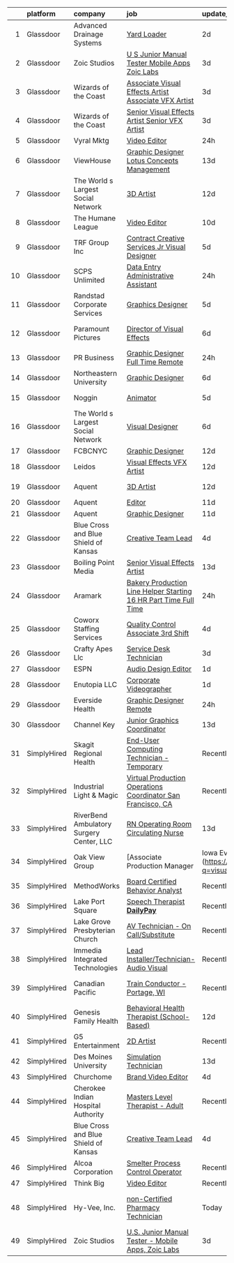 

|    | platform    | company                                  | job                                                                                                                                                                                                                                                                                                                                                                                                                                                                                                                                                                                                                                                                                                                                                                                                                                                                                                                                                                                                          | update_time   | location                     |
|---:|:------------|:-----------------------------------------|:-------------------------------------------------------------------------------------------------------------------------------------------------------------------------------------------------------------------------------------------------------------------------------------------------------------------------------------------------------------------------------------------------------------------------------------------------------------------------------------------------------------------------------------------------------------------------------------------------------------------------------------------------------------------------------------------------------------------------------------------------------------------------------------------------------------------------------------------------------------------------------------------------------------------------------------------------------------------------------------------------------------|:--------------|:-----------------------------|
|  1 | Glassdoor   | Advanced Drainage Systems                | [Yard Loader](https://www.glassdoor.com/partner/jobListing.htm?pos=106&ao=1110586&s=58&guid=00000181a9180d2ea807016ba5532615&src=GD_JOB_AD&t=SR&vt=w&ea=1&cs=1_20b9fbb3&cb=1656399335090&jobListingId=1007963443967&cpc=65CC663E25211861&jrtk=3-0-1g6khg3aeklt6801-1g6khg3ark24g800-8cb9ed5cb1db2867--6NYlbfkN0AfGgGWXkGulFxTi1jEdQ6HSFOWeXz4F5c6rZubk9ceUdofI1ehdY86RreznrRgEbWhqp-hnnvndCd3Y1fF6gpSfHh1yXdxga80xZjGEufXE1HCiB8jTkn9_FOF_sveEFkLhCBtQKSAT4sC8OxX0XczTnajECdE9iYCdpjMO0RMg91atKdhV3DlkV4o7kpjxldxOs2JBPzXrac0I_M6moat4vrp49S1itcHbEefh2E4w2TcwHtUKe-FrltDwo0MyIrzEf5I1HKDV4yOSDbLGSgiX818a7whw3Hdj2SPhbGTpAwIRxnqNes-1_t-KYnZra5pGzS15TPtvOj2Ukl9obzrB2YuDZMoOGdstGsXmIa-FnmLPYUugbiYTeqwUw2ZmQyuK6FZAW3l46aZ6P3AkYNRvj80rl-TNh-4RF65ss7SaxkjZVZav1xXRwF0esvwwD18ZteZfGZZySt8TJ0keOdTuMfwIjaicEh81A1PNYr5UrrF2KpwqvJ-Ly1piR61qFJn_6VTPuo2ceSgKYmMS24m)                                                                                                                                       | 2d            | Eagle Grove, IA              |
|  2 | Glassdoor   | Zoic Studios                             | [U S  Junior Manual Tester   Mobile Apps  Zoic Labs](https://www.glassdoor.com/partner/jobListing.htm?pos=127&ao=1136043&s=58&guid=00000181a9180d2ea807016ba5532615&src=GD_JOB_AD&t=SR&vt=w&ea=1&cs=1_7b384a63&cb=1656399335093&jobListingId=1007962806952&jrtk=3-0-1g6khg3aeklt6801-1g6khg3ark24g800-89007d18802ef32e-)                                                                                                                                                                                                                                                                                                                                                                                                                                                                                                                                                                                                                                                                                     | 3d            | Remote                       |
|  3 | Glassdoor   | Wizards of the Coast                     | [Associate Visual Effects Artist   Associate VFX Artist](https://www.glassdoor.com/partner/jobListing.htm?pos=115&ao=1136043&s=58&guid=00000181a9180d2ea807016ba5532615&src=GD_JOB_AD&t=SR&vt=w&ea=1&cs=1_6feb0af5&cb=1656399335091&jobListingId=1007961505800&jrtk=3-0-1g6khg3aeklt6801-1g6khg3ark24g800-40b4fe3b46a0262c-)                                                                                                                                                                                                                                                                                                                                                                                                                                                                                                                                                                                                                                                                                 | 3d            | Renton, WA                   |
|  4 | Glassdoor   | Wizards of the Coast                     | [Senior Visual Effects Artist   Senior VFX Artist](https://www.glassdoor.com/partner/jobListing.htm?pos=126&ao=1136043&s=58&guid=00000181a9180d2ea807016ba5532615&src=GD_JOB_AD&t=SR&vt=w&ea=1&cs=1_8e339c4d&cb=1656399335092&jobListingId=1007961509552&jrtk=3-0-1g6khg3aeklt6801-1g6khg3ark24g800-6436024f98db2467-)                                                                                                                                                                                                                                                                                                                                                                                                                                                                                                                                                                                                                                                                                       | 3d            | Renton, WA                   |
|  5 | Glassdoor   | Vyral Mktg                               | [Video Editor](https://www.glassdoor.com/partner/jobListing.htm?pos=122&ao=1136043&s=58&guid=00000181a9180d2ea807016ba5532615&src=GD_JOB_AD&t=SR&vt=w&ea=1&cs=1_a156b6ea&cb=1656399335092&jobListingId=1007967372023&jrtk=3-0-1g6khg3aeklt6801-1g6khg3ark24g800-dcad1f92b004c58f-)                                                                                                                                                                                                                                                                                                                                                                                                                                                                                                                                                                                                                                                                                                                           | 24h           | Omaha, NE                    |
|  6 | Glassdoor   | ViewHouse                                | [Graphic Designer  Lotus Concepts Management](https://www.glassdoor.com/partner/jobListing.htm?pos=101&ao=1110586&s=58&guid=00000181a9180d2ea807016ba5532615&src=GD_JOB_AD&t=SR&vt=w&ea=1&cs=1_b9c5a7a5&cb=1656399335089&jobListingId=1007939978570&cpc=39721386339D0809&jrtk=3-0-1g6khg3aeklt6801-1g6khg3ark24g800-a929aaf260036138--6NYlbfkN0AtR68e5gWpPxoovZgA7Udo-dcymoK0NpHFMpIgh7LYzxD62ImYP52LT6dOeu1SpYNcZQVBwF9nlww5ZyM-hy_G_1PpXKQuG99XbI-noM-hdFVZjAznf-Gy2wVfB1DqtcftQh9SIuCF0cMG_9DHLTn8RdA3gqyOzewwlLDdFDT8uQPlyXvD5I-wX1ZoPeBJ_CRHDBRinoFHQo_25sNWFiCeDfF0d75h4weHw3LCPbXpE8k47la9dI_iFagPFiigDNpodlYndZ2qb5_p0xes6zMTQ-bOELps_PHEWdkCs5Ius6h39Gl53UK63JGbb2XY8wDuG10pOCkgHqmopyMUnqSnWxJQbMjjEJJ9AMy1TSfr3fiFwod5FWRS9V8C3m9pqo4H7chlG67xlPNgEradIJTFTBDC258DW3SfQoLHgZ96zMIoqyqo65NIqdlA7CDqA8TaUhc_J08_tVCcRb3wSljfid5DAGDfdMEPRjU5yTNqWoCl-EVSHlpNwAFekK6ng8bOw6FB_X5uquCKPEwAPYQy5_O6c6Igvos%3D)                                                                                         | 13d           | Denver, CO                   |
|  7 | Glassdoor   | The World s Largest Social Network       | [3D Artist](https://www.glassdoor.com/partner/jobListing.htm?pos=107&ao=1110586&s=58&guid=00000181a9180d2ea807016ba5532615&src=GD_JOB_AD&t=SR&vt=w&cs=1_a0482f9d&cb=1656399335090&jobListingId=1007942850944&cpc=A65DF3A704A48F9B&jrtk=3-0-1g6khg3aeklt6801-1g6khg3ark24g800-dddff73fae8dd77d--6NYlbfkN0DSgjPPcnEdvoK3uuxfISLALE6pB1FR7YSHOr_tSg5_QGIhoz_2VqUepdcKLBLI_zSHHQLpAim4V7teDcJTjfD8ShF-zAZd8BlNdPPjNHWEH9XKlVjvZjkZs3ddTbuNwB7WHWeEeB766zx_vxyvO9Vy3dJsxwkaTbsmUbJX9r1LbRjXBoZdA2ZSXp9tD4vilfQB0FQh32fzik5nZJOUSAkBfqg9iMZnK680ASznCncw6QpMaHUXPeH9LHIo9sY6AZlYI_7OmoY-T-o0MTpy8s6-XuzRgdMLG2EmtGXzUp2Xo-A92ESoBxz570wcAytlzsRbAMkt2fJ9rHxtvRPJqL2qQlDe8xY4qqHMC67sdkVNvnViq9Yadx3OkjYRB0xQ9Rlpg9E4nCaIVMpP0NEBODh1SGMAY5GObBp7t-li041Kcf9iVUtBf9g_qKSYkcaUM55e9oFNnfpk73-xfCLDKKUolAfUUB84JQGQp2W3h2-Qo8m3Qpjl5aTO5whqJ9amnK6TYRdPtC7JP9m8Va3vdUgL9H_G1ks8yQwBi6JzWv1WUR4EtG0nG-Jgy8092ASCsfAD29CUjkypbg%3D%3D)                                                                                  | 12d           | Burlingame, CA               |
|  8 | Glassdoor   | The Humane League                        | [Video Editor](https://www.glassdoor.com/partner/jobListing.htm?pos=129&ao=1136043&s=58&guid=00000181a9180d2ea807016ba5532615&src=GD_JOB_AD&t=SR&vt=w&cs=1_74c55d1a&cb=1656399335093&jobListingId=1007947500141&jrtk=3-0-1g6khg3aeklt6801-1g6khg3ark24g800-388d9e4475376d4b-)                                                                                                                                                                                                                                                                                                                                                                                                                                                                                                                                                                                                                                                                                                                                | 10d           | New York, NY                 |
|  9 | Glassdoor   | TRF Group Inc                            | [Contract Creative Services Jr  Visual Designer](https://www.glassdoor.com/partner/jobListing.htm?pos=120&ao=1136043&s=58&guid=00000181a9180d2ea807016ba5532615&src=GD_JOB_AD&t=SR&vt=w&ea=1&cs=1_74cc9637&cb=1656399335092&jobListingId=1007957122548&jrtk=3-0-1g6khg3aeklt6801-1g6khg3ark24g800-13d6da905b953d48-)                                                                                                                                                                                                                                                                                                                                                                                                                                                                                                                                                                                                                                                                                         | 5d            | New York, NY                 |
| 10 | Glassdoor   | SCPS Unlimited                           | [Data Entry Administrative Assistant](https://www.glassdoor.com/partner/jobListing.htm?pos=125&ao=1136043&s=58&guid=00000181a9180d2ea807016ba5532615&src=GD_JOB_AD&t=SR&vt=w&ea=1&cs=1_ed9dc6ca&cb=1656399335092&jobListingId=1007966772248&jrtk=3-0-1g6khg3aeklt6801-1g6khg3ark24g800-51cfadbc110e7e2c-)                                                                                                                                                                                                                                                                                                                                                                                                                                                                                                                                                                                                                                                                                                    | 24h           | Torrance, CA                 |
| 11 | Glassdoor   | Randstad Corporate Services              | [Graphics Designer](https://www.glassdoor.com/partner/jobListing.htm?pos=109&ao=1110586&s=58&guid=00000181a9180d2ea807016ba5532615&src=GD_JOB_AD&t=SR&vt=w&ea=1&cs=1_d7462611&cb=1656399335090&jobListingId=1007956936507&cpc=654405A9B1E0A9F5&jrtk=3-0-1g6khg3aeklt6801-1g6khg3ark24g800-a10c52663c4a0b0b--6NYlbfkN0BI5uAquhv6luMiTjTK_pX6QnJ2xp26kgPF5SzwDlAeCi5lf3b2XVfwewJLgvbddXrnkjAgf-DLwTxLM4Vsu2uYSNqr9WtG1MydVLDUwSL6YlNtPNbrBiium05jJvrjSJZqdhgHc3HAi3KFze3Lnb-IK821tnL8Sn_43Zfyq5uwcjA8F92Bo9nxKGZyAKLSPCkznfbevZ5Ecyt5qQ-10gQn1jlEB6jbhxrfnWCsgTHrZPNRT-ItCSAJTPM7ZZWYCYSvCk2Yfx8O6ent7Xz31OtkCMDTG50qaqtcLLeg-Id17by2ZznE2WkURSbs_FwIHnSJatz1XK88hyNkWOxGF71wrSEd6II21c9dpGnoEKmSvZUAGB7TO-A2NvkFYXOyM16ZR01ZL-VSsag5UHNjO5z0Sh3uc-apYPlcp6xzftfILcQFGg7RNivfK1aAQUFij1DKnIlvHCTNzGMduvi2hPXC3muUF-3IQzbHnG8jkD0VjBd_JKQcBIJvzrF3GlRIQaWS7oHltxds1YiXSW_W93pAgyvKCjKJnd6KXnCUnDfiOAtTj--kSmvFYf5gCBE8xDPvwbGVAyuUd1rorBKH3Y5vnJxEVdZKR5udFGYW9zyI29erpBMxvHBqhXJX4tPzsCVI83ZhUBZcJLNH6UlZ4LB1) | 5d            | Remote                       |
| 12 | Glassdoor   | Paramount Pictures                       | [Director of Visual Effects](https://www.glassdoor.com/partner/jobListing.htm?pos=113&ao=1136043&s=58&guid=00000181a9180d2ea807016ba5532615&src=GD_JOB_AD&t=SR&vt=w&cs=1_88b066a5&cb=1656399335091&jobListingId=1007955077273&jrtk=3-0-1g6khg3aeklt6801-1g6khg3ark24g800-42e46bc7dd9808c1-)                                                                                                                                                                                                                                                                                                                                                                                                                                                                                                                                                                                                                                                                                                                  | 6d            | Los Angeles, CA              |
| 13 | Glassdoor   | PR Business                              | [Graphic Designer   Full Time  Remote ](https://www.glassdoor.com/partner/jobListing.htm?pos=128&ao=1136043&s=58&guid=00000181a9180d2ea807016ba5532615&src=GD_JOB_AD&t=SR&vt=w&ea=1&cs=1_8b259ee8&cb=1656399335093&jobListingId=1007966459820&jrtk=3-0-1g6khg3aeklt6801-1g6khg3ark24g800-215a19451a257366-)                                                                                                                                                                                                                                                                                                                                                                                                                                                                                                                                                                                                                                                                                                  | 24h           | Remote                       |
| 14 | Glassdoor   | Northeastern University                  | [Graphic Designer](https://www.glassdoor.com/partner/jobListing.htm?pos=130&ao=1136043&s=58&guid=00000181a9180d2ea807016ba5532615&src=GD_JOB_AD&t=SR&vt=w&cs=1_2a760444&cb=1656399335093&jobListingId=1007954317014&jrtk=3-0-1g6khg3aeklt6801-1g6khg3ark24g800-4134fbe4327c5499-)                                                                                                                                                                                                                                                                                                                                                                                                                                                                                                                                                                                                                                                                                                                            | 6d            | Boston, MA                   |
| 15 | Glassdoor   | Noggin                                   | [Animator](https://www.glassdoor.com/partner/jobListing.htm?pos=121&ao=1136043&s=58&guid=00000181a9180d2ea807016ba5532615&src=GD_JOB_AD&t=SR&vt=w&cs=1_b5c19385&cb=1656399335092&jobListingId=1007956962839&jrtk=3-0-1g6khg3aeklt6801-1g6khg3ark24g800-ffb37178ff1a725c-)                                                                                                                                                                                                                                                                                                                                                                                                                                                                                                                                                                                                                                                                                                                                    | 5d            | New York, NY                 |
| 16 | Glassdoor   | The World s Largest Social Network       | [Visual Designer](https://www.glassdoor.com/partner/jobListing.htm?pos=105&ao=1110586&s=58&guid=00000181a9180d2ea807016ba5532615&src=GD_JOB_AD&t=SR&vt=w&cs=1_53148bd0&cb=1656399335089&jobListingId=1007955687007&cpc=A65DF3A704A48F9B&jrtk=3-0-1g6khg3aeklt6801-1g6khg3ark24g800-ce8889ce7fc4f548--6NYlbfkN0DSgjPPcnEdvoK3uuxfISLALE6pB1FR7YSHOr_tSg5_QGIhoz_2VqUepdcKLBLI_zQ5boPxTjRiTM9bxT1QoaUOlrfsHjXjdD7u_YtKGV3lMlJO6Y-qOS1T_1INYeJezg13TSZVenOpaiBFIXxohK-Vp7MDFfahlEHOj6G6i47ff34UfHpZma4rrWKwlzLDKMYsSl1-1Xos8FwkDZ3dJkD_qvugaRANfy3xEPgz0HDAMIPJ4e197LOak7AgELJyQCPV4vOr7bhYzn3IKkWdjPfy-VSVBWCV4EeMSmVjAblhncH4FhI2cIX-Qxi1hcqVQbpNVQlJu93JzKVi_vt2YmdGhSbwJkvsNsOv0taYHDnnV9YV1iZtGHLVLcsd-p0Y4aZ1_M-haCy7AYxjyTZYBDBbpEcJ2n0lbKInjrEt38QiV4eXgLAcaNXX01yTQJ1dhTDn3oj-BUNJ2AgEywqpBrwvHyeyNgkpwcpKAVpQCR3GuAm4UaUMAX0GstYXp3AiRi9ZNihI0IsW_4k_kfLxWGdYvUWDfV7xXPrTnABa0VYsuZo7pdnT-Tl8hFRhW53g47z7XNLcPNoe_w%3D%3D)                                                                            | 6d            | Menlo Park, CA               |
| 17 | Glassdoor   | FCBCNYC                                  | [Graphic Designer](https://www.glassdoor.com/partner/jobListing.htm?pos=123&ao=1136043&s=58&guid=00000181a9180d2ea807016ba5532615&src=GD_JOB_AD&t=SR&vt=w&ea=1&cs=1_0c2ebacc&cb=1656399335092&jobListingId=1007941787484&jrtk=3-0-1g6khg3aeklt6801-1g6khg3ark24g800-9be5d2cbc8ece527-)                                                                                                                                                                                                                                                                                                                                                                                                                                                                                                                                                                                                                                                                                                                       | 12d           | Remote                       |
| 18 | Glassdoor   | Leidos                                   | [Visual Effects  VFX  Artist](https://www.glassdoor.com/partner/jobListing.htm?pos=114&ao=1136043&s=58&guid=00000181a9180d2ea807016ba5532615&src=GD_JOB_AD&t=SR&vt=w&cs=1_9d347d66&cb=1656399335091&jobListingId=1007943176009&jrtk=3-0-1g6khg3aeklt6801-1g6khg3ark24g800-189549436f7711b2-)                                                                                                                                                                                                                                                                                                                                                                                                                                                                                                                                                                                                                                                                                                                 | 12d           | Reston, VA                   |
| 19 | Glassdoor   | Aquent                                   | [3D Artist](https://www.glassdoor.com/partner/jobListing.htm?pos=110&ao=1110586&s=58&guid=00000181a9180d2ea807016ba5532615&src=GD_JOB_AD&t=SR&vt=w&cs=1_b535fd83&cb=1656399335091&jobListingId=1007942229997&cpc=FB7E4A1762AE5BEC&jrtk=3-0-1g6khg3aeklt6801-1g6khg3ark24g800-e606e71d496faeae--6NYlbfkN0DMrcEu7yrtATojKJA7cEzGQ3FdRGWLh0CZQInL4ECGI9gD0Wolx9R2v-Aex0-GK04zahGkxz0FyCUJjSqLXtGBOeW4R7dA6g7vaGPvS9bzthVFCLpWf_N7ysxHlKyxYq12rwIhAar-gNjb6DgK3l43PirAmu66bpsQtMxbr8AdqtieFdpqB0Khg0mZpJ7Kc8b_4XTQ1c640uZ8m9YyYnwOEwvJ5qNJ6KZuldEhTMKHiOMynZMQRLHBHZSghbZLbT93VZ9Jk01HB5-thJzcTSlsIfEfDETTtiBGX3GnEtwra845iVFLxPs8d2N5WjRr-0wCe39pzscC75YnhHPZ55qiod4zjjr-Rc714HWulY2hisKM2eYucNEV2OQRNrXBvCwE5Q1JcztElBECZzrUHyf4UvVi6gTk8RIFL_wOLoszNE667mNe9qSMqHPVl-KTXCv50E_eUOAkuQ%3D%3D)                                                                                                                                                                                                                  | 12d           | Burlingame, CA               |
| 20 | Glassdoor   | Aquent                                   | [Editor](https://www.glassdoor.com/partner/jobListing.htm?pos=111&ao=1110586&s=58&guid=00000181a9180d2ea807016ba5532615&src=GD_JOB_AD&t=SR&vt=w&cs=1_6e3cface&cb=1656399335091&jobListingId=1007945516143&cpc=47CFDC01B3F81FAC&jrtk=3-0-1g6khg3aeklt6801-1g6khg3ark24g800-d90f95143fa28b15--6NYlbfkN0DMrcEu7yrtATojKJA7cEzGQ3FdRGWLh0CZQInL4ECGI9gD0Wolx9R2v-Aex0-GK044TPwgLq_FLm0cXuUmgKqhuFmnMwximRszw76GV-2MH8ANNGUza16myDZLrUdX4Krt9swNkivxRWgwnJztC21JECaehijgMfuDYS6yzSuDWptquorMyqQOH2uMIvTo6r13RMgwP03juXau2tUg6FZ0wV39o5BfIZLxEvjDGAD-uxNo7oddwkSgKZ2Bt8LuC0OZQ3O86fbzR39898t-kIG6xZREkAyzAPvsfkabbHZ3IQgCdMSNptainbvPBJy6r8BqYgQMmKtTjBvobvbIaBHb3zmu0XhsnmOTu952IuYnjBm0XqxJg-Zf5KhlSw5Cm9vu_y2xwH4_Bm6k9WiOHMJNrWnz3up4xQEnXu9HnDUFN4AgIWwtFtygeNk8a7X612gEN_KNQhaZzQ%3D%3D)                                                                                                                                                                                                                     | 11d           | Pacific, MO                  |
| 21 | Glassdoor   | Aquent                                   | [Graphic Designer](https://www.glassdoor.com/partner/jobListing.htm?pos=112&ao=1110586&s=58&guid=00000181a9180d2ea807016ba5532615&src=GD_JOB_AD&t=SR&vt=w&cs=1_9cc8d608&cb=1656399335091&jobListingId=1007945516150&cpc=AC285F3A3ECA6BB0&jrtk=3-0-1g6khg3aeklt6801-1g6khg3ark24g800-6b0107e373177604--6NYlbfkN0DMrcEu7yrtATojKJA7cEzGQ3FdRGWLh0CZQInL4ECGI9gD0Wolx9R2EDT7B77c2cSHC5Kxx0ofEuDzxdMmvHZA0FLaw_zNK0wJ40Y-zHcMoD4VA0y1IjuOCVl9icjYmO2r5ZnDot2QUNiWv5SoR4v2C3HApSmT8PTWT995WPxSD3fcjLQSDBD860iACxBtc6t4mKxGS-362ZK4aqu1tqcHD1AR0j1CPN40PvHCQaK_B87HpeCrjBGXFyxDCrxYHwKx2AA2Xpsptc3OWD7SuiypafeFJnuIxuV74z5vSNIyYHiNcxbkGe7KqxIngybS0aPrTKhNQZScPyGCJHiV0_yAe4TzqIOJcLAe3TEtX_-O8IoVyGQIEWAs7Y6O3r4-ehvOA2DfZVB-Ml2Qwr5FEX8KwyDjCi_LNOcPR-VNG3Jn6MzZU2Kcgk5a1TJEhkwnpt2ob98vFAp4QQ%3D%3D)                                                                                                                                                                                                           | 11d           | Remote                       |
| 22 | Glassdoor   | Blue Cross and Blue Shield of Kansas     | [Creative Team Lead](https://www.glassdoor.com/partner/jobListing.htm?pos=118&ao=1136043&s=58&guid=00000181a9180d2ea807016ba5532615&src=GD_JOB_AD&t=SR&vt=w&cs=1_6ca63f99&cb=1656399335092&jobListingId=1007959805048&jrtk=3-0-1g6khg3aeklt6801-1g6khg3ark24g800-7158e7f6ee7b710e-)                                                                                                                                                                                                                                                                                                                                                                                                                                                                                                                                                                                                                                                                                                                          | 4d            | Topeka, KS                   |
| 23 | Glassdoor   | Boiling Point Media                      | [Senior Visual Effects Artist](https://www.glassdoor.com/partner/jobListing.htm?pos=124&ao=1136043&s=58&guid=00000181a9180d2ea807016ba5532615&src=GD_JOB_AD&t=SR&vt=w&ea=1&cs=1_0a0abdd9&cb=1656399335092&jobListingId=1007939705535&jrtk=3-0-1g6khg3aeklt6801-1g6khg3ark24g800-bb2dd5f08b879100-)                                                                                                                                                                                                                                                                                                                                                                                                                                                                                                                                                                                                                                                                                                           | 13d           | Oklahoma City, OK            |
| 24 | Glassdoor   | Aramark                                  | [Bakery Production Line Helper  Starting    16 HR   Part Time   Full Time ](https://www.glassdoor.com/partner/jobListing.htm?pos=104&ao=1110586&s=58&guid=00000181a9180d2ea807016ba5532615&src=GD_JOB_AD&t=SR&vt=w&ea=1&cs=1_becb3efc&cb=1656399335090&jobListingId=1007967460683&cpc=FA84DF7EA1EC2398&jrtk=3-0-1g6khg3aeklt6801-1g6khg3ark24g800-02a36f6d77cc3ca8--6NYlbfkN0Afi8hlyjXcFcTRB67AhKDs9_JHq9Ijljmoye2yl5v1h6jHpHv9TNlH4OAx4nGfdgxZ-SysX2VnICw_GlPTXnNLpxdCXJHf5YgEvXw99ozj1WZDZHGtPWpfvQyt-kUFudhq3UAKRHW4p13DtlJEpgkEhOSCUJnjayUDQS5BiaZHb5R7vQbw0qsJlUBREpLWXIYkcTThfHTVD2U-cUgnj8F2EE0RjNjc18in9yP3TQC53Oxnn3yidgHcI50iGRi6nacHbc9c3Q9V3MNp9UU1urffwvYl6HEsJI_TjdTTuWA_l9nprQyB9F8bwFE9xTIBWXJXgEh8TUatr4_3Fv4GtWD0HzRU0T2PZU2tR534jEEOGXC5LyhX_HYGFAw9p13Nv2QCNG1724G-1FxqOMtDKCLESUmXwfJm396AorU1zmLkLo0x322lBLv1Ih9e9AKSXlEEr02Gs05ii_MLq3oRi1ufl55YxfBl7PKehXgSPQF0wkUCTX9HadxIMmYZz36petygN59Z0INCri0ZfJ_PmJWY)                                                                         | 24h           | London, KY                   |
| 25 | Glassdoor   | Coworx Staffing Services                 | [Quality Control Associate  3rd Shift ](https://www.glassdoor.com/partner/jobListing.htm?pos=108&ao=1110586&s=58&guid=00000181a9180d2ea807016ba5532615&src=GD_JOB_AD&t=SR&vt=w&cs=1_ffbc6847&cb=1656399335090&jobListingId=1007959791549&cpc=AF770993EC679D41&jrtk=3-0-1g6khg3aeklt6801-1g6khg3ark24g800-da7f1cd66b89164f--6NYlbfkN0BALpGRVoANOgdzeXQ31THPUWD8G0eHnMrNs3BdZtbYRcQ32YlShPaavz0U5Xze3T3NrdWCvQI1f2qknE3ZHXr37mZ2UDxjbiqizCxFqHdfXxUmdqkZKkwydzNdUGE1zFU3jXoKtuTC4DCGCr6AEgaU-Q9ttmGXcJ5Ym9w8ROXhUgGORSxK_Dky59Y_HUKOkvXaWikWtqOLAtVzd4kq05O2DMaGlBSNBc0VwVzs-MhT0ocjM45S2cJEyLc7rTxucl3b4F9vGcI9LVUucSNjW-DAU-iRqe4zr0DJ-GNoMNk3OB1Y5GueB9OmiRWgeE4szApc0vRjR1_5mwJNzT3v8nIBEqYAOoWx3Z0FPxfSgSFHaEZC_NYn02JUqPfZeriIGOX2lOuRROBx2ET0Ebu0adyriLHy0_aijcr7l8mOQhSvhZPAit7iKh63CaIORmIUNqgheAInP-ZrHsdVr9Hosn7aP5N7rfgyyKPJOUIPc4mNy2QmpRtxR3w7FltIqKgFSPAWXTNz_YVTprVn6ii4Jj4MiENAN5UmmcLmTbLDjJ5PJtayNlh3YTsqQqJQYp53OjPNGR_knRjUUqNBMNn3cQuBZDQWIPEyC-U%3D)                                    | 4d            | Hooksett, NH                 |
| 26 | Glassdoor   | Crafty Apes Llc                          | [Service Desk Technician](https://www.glassdoor.com/partner/jobListing.htm?pos=117&ao=1136043&s=58&guid=00000181a9180d2ea807016ba5532615&src=GD_JOB_AD&t=SR&vt=w&ea=1&cs=1_e0911d0b&cb=1656399335092&jobListingId=1007962313554&jrtk=3-0-1g6khg3aeklt6801-1g6khg3ark24g800-e6df7cbf22f885ec-)                                                                                                                                                                                                                                                                                                                                                                                                                                                                                                                                                                                                                                                                                                                | 3d            | Atlanta, GA                  |
| 27 | Glassdoor   | ESPN                                     | [Audio Design Editor](https://www.glassdoor.com/partner/jobListing.htm?pos=102&ao=1110586&s=58&guid=00000181a9180d2ea807016ba5532615&src=GD_JOB_AD&t=SR&vt=w&cs=1_f0c6adfb&cb=1656399335089&jobListingId=1007964563173&cpc=F583A5AE0DDDFE3A&jrtk=3-0-1g6khg3aeklt6801-1g6khg3ark24g800-b4bb0e5f13d1bf4c--6NYlbfkN0DAFTyt7pbDCC2JPO79CSdi1dIb81yjczP5qsKcZIxgiYm3-7g-689Ur9xqU8QiYHUeF44ajlnG-G8zXlcfqY5JfEoOU8EhSQ4Dy6hfJ1noPqFHePcF6ghgTK4Kz5YgKS4hudzZcptybU9V0YTkzn5bVmChCZ7EAOujRNets6W5dQVdEraPPTUVNIDzpT8tOzp97eh09vVkPUqmvkPY88Vv796IIhqkNXLGZagSWH7frlhdojBz0sWSzLF746_ev9k__XBqE_Bd75e7LQt2kWX274lLbaze10xCuLZLAhVJnoqIiM6hBy__b5tneuGepFPQAYWroE-DpexgHj3XooXpZG_jm28iwHq3bpZe6E29NtofqGwKRRTqFjd-VnO2tVCc6TGq-tm8MR5Ruv-cYEVYU5MNaxc6mTnYiGxqKAGZIfeMAXDYSrK2ZdLXbsoeiEsd82Mql5Q7yg%3D%3D)                                                                                                                                                                                                        | 1d            | Bristol, CT                  |
| 28 | Glassdoor   | Enutopia  LLC                            | [Corporate Videographer](https://www.glassdoor.com/partner/jobListing.htm?pos=103&ao=1110586&s=58&guid=00000181a9180d2ea807016ba5532615&src=GD_JOB_AD&t=SR&vt=w&ea=1&cs=1_a8dd96ee&cb=1656399335089&jobListingId=1007963965655&cpc=0FE1F5EA2BC84A01&jrtk=3-0-1g6khg3aeklt6801-1g6khg3ark24g800-dd251286f5f4f2db--6NYlbfkN0CB1tmP7rfbaHtYFmPjg1Xv8BJr6DUbyz0HQmM4H563ApjD-MG1dLqWLuXVH1ujAkSMgaHm7cN1gpq5ycDUrvbc9sGAMVdII3HmgIgZsXm_1C_-ldlPXvqHpM1Z1SfGt7moRBeGM13veMZlH2EGcORWBrMUCANbc3Qi7TFwlFN1SPfPioyTcK2VCfAXfMJxV0zUTW62ceug3AzvXun2RxNZvMQzxMRVHYTawkgBnwCw-rvJPhuPgNqLeuah2IM-He2whrnZaq_dmxVQ-ofAaN8N6mQta6Lsj7rMQ1JSnEJYNOyoJ3A61BFE4J27JuVastpHu8fRCEbuTLg_YgaK5DcOyyOd34Es95HE1sYUkn48Hq6BivS8795aEZff66aVLs4AbjsHmgCvNildjlaaPcOczB-U7F3afQxkS7FHvSdXC3PhX0Qyv1DHtcZmGiKxidb0JboUUy_vAmZhwlL33D6oe9TurmJbeX8DK2P5WWjBoiOVGVTEQjRMVbD4UXl8qa0%3D)                                                                                                                                              | 1d            | Atlanta, GA                  |
| 29 | Glassdoor   | Everside Health                          | [Graphic Designer   Remote](https://www.glassdoor.com/partner/jobListing.htm?pos=119&ao=1136043&s=58&guid=00000181a9180d2ea807016ba5532615&src=GD_JOB_AD&t=SR&vt=w&cs=1_0e211805&cb=1656399335092&jobListingId=1007967278069&jrtk=3-0-1g6khg3aeklt6801-1g6khg3ark24g800-eb07eee0f1a4525e-)                                                                                                                                                                                                                                                                                                                                                                                                                                                                                                                                                                                                                                                                                                                   | 24h           | Remote                       |
| 30 | Glassdoor   | Channel Key                              | [Junior Graphics Coordinator](https://www.glassdoor.com/partner/jobListing.htm?pos=116&ao=1136043&s=58&guid=00000181a9180d2ea807016ba5532615&src=GD_JOB_AD&t=SR&vt=w&ea=1&cs=1_1f095efa&cb=1656399335091&jobListingId=1007939619217&jrtk=3-0-1g6khg3aeklt6801-1g6khg3ark24g800-3004442bd9709db0-)                                                                                                                                                                                                                                                                                                                                                                                                                                                                                                                                                                                                                                                                                                            | 13d           | Remote                       |
| 31 | SimplyHired | Skagit Regional Health                   | [End-User Computing Technician - Temporary](https://www.simplyhired.com/job/lI09PUUwnPTtJoaUmWwPq11MyTV3t6sPJMzWUrFtOdiHJoAm8p6K8Q?q=visual+effects)                                                                                                                                                                                                                                                                                                                                                                                                                                                                                                                                                                                                                                                                                                                                                                                                                                                         | Recently      | Mount Vernon, WA             |
| 32 | SimplyHired | Industrial Light & Magic                 | [Virtual Production Operations Coordinator San Francisco, CA](https://www.simplyhired.com/job/xjAry6wanJN_aPn6tWP42dD9S9N9kKBY-zlLFbUlo1cJRNbzoWRdsA?q=visual+effects)                                                                                                                                                                                                                                                                                                                                                                                                                                                                                                                                                                                                                                                                                                                                                                                                                                       | Recently      | San Francisco, CA            |
| 33 | SimplyHired | RiverBend Ambulatory Surgery Center, LLC | [RN Operating Room Circulating Nurse](https://www.simplyhired.com/job/KsjkNtY9VIlAcjuXWHagcr0zSlWMkJtAh2ujLzHxxwkqCtr0EI-1Ww?q=visual+effects)                                                                                                                                                                                                                                                                                                                                                                                                                                                                                                                                                                                                                                                                                                                                                                                                                                                               | 13d           | Springfield, OR              |
| 34 | SimplyHired | Oak View Group                           | [Associate Production Manager | Iowa Events Center & Wells Fargo Arena](https://www.simplyhired.com/job/02jXWuoK0TjN2siDD7PYCUiZn6pQu8QkRixpJcIsmkB5J5NgfFuiKQ?q=visual+effects)                                                                                                                                                                                                                                                                                                                                                                                                                                                                                                                                                                                                                                                                                                                                                                                                                             | 4d            | Des Moines, IA               |
| 35 | SimplyHired | MethodWorks                              | [Board Certified Behavior Analyst](https://www.simplyhired.com/job/waBo_4fr9ocI3OA_ESqiA7ISWzJojZp5ZrK-JYrPE2Mc-utbYfKTEw?q=visual+effects)                                                                                                                                                                                                                                                                                                                                                                                                                                                                                                                                                                                                                                                                                                                                                                                                                                                                  | Recently      | Anchorage, AK                |
| 36 | SimplyHired | Lake Port Square                         | [Speech Therapist **DailyPay**](https://www.simplyhired.com/job/UnbmGA5ask0d3rqUECA3Vus0b1qHb1rsdbo-W4HeVzi_DQ2TQoAJ7Q?q=visual+effects)                                                                                                                                                                                                                                                                                                                                                                                                                                                                                                                                                                                                                                                                                                                                                                                                                                                                     | Recently      | Leesburg, FL                 |
| 37 | SimplyHired | Lake Grove Presbyterian Church           | [AV Technician - On Call/Substitute](https://www.simplyhired.com/job/tb9Lp_96v5nuqnhe0ZYtbeKN6hRlb-jVRHz1dLdsFAKeVM_Axvfv9Q?q=visual+effects)                                                                                                                                                                                                                                                                                                                                                                                                                                                                                                                                                                                                                                                                                                                                                                                                                                                                | Recently      | Lake Oswego, OR              |
| 38 | SimplyHired | Immedia Integrated Technologies          | [Lead Installer/Technician-Audio Visual](https://www.simplyhired.com/job/IL_TH2SXPlz2tOw2DDE_I22xSpEewZlkJne33ZaAXd-CmCI5oTmI_A?q=visual+effects)                                                                                                                                                                                                                                                                                                                                                                                                                                                                                                                                                                                                                                                                                                                                                                                                                                                            | Recently      | Scottsdale, AZ               |
| 39 | SimplyHired | Canadian Pacific                         | [Train Conductor - Portage, WI](https://www.simplyhired.com/job/zAeDeWYrVHBFKFPpNygRbJq_8RLl1pfvlAVWTMkZBpX2ULps7Gjsjw?q=visual+effects)                                                                                                                                                                                                                                                                                                                                                                                                                                                                                                                                                                                                                                                                                                                                                                                                                                                                     | Recently      | Portage, WI +2 locations     |
| 40 | SimplyHired | Genesis Family Health                    | [Behavioral Health Therapist (School-Based)](https://www.simplyhired.com/job/zKJ1he-E5ndry7rJSX9k7goD0McnzxLqYIe5q4OvVBNbN2YSyTJoQg?q=visual+effects)                                                                                                                                                                                                                                                                                                                                                                                                                                                                                                                                                                                                                                                                                                                                                                                                                                                        | 12d           | Liberal, KS                  |
| 41 | SimplyHired | G5 Entertainment                         | [2D Artist](https://www.simplyhired.com/job/Sigtge4nG7ayS4-4JKqbM4gtX9-ZFefL3on0nDZFc6I5h0f2Ei5pRg?q=visual+effects)                                                                                                                                                                                                                                                                                                                                                                                                                                                                                                                                                                                                                                                                                                                                                                                                                                                                                         | Recently      | Remote                       |
| 42 | SimplyHired | Des Moines University                    | [Simulation Technician](https://www.simplyhired.com/job/Xo0A7xIelND8FEXJaK9jAUuH0nBEEJwS25SQDi0Dsv699ULUKKxb_A?q=visual+effects)                                                                                                                                                                                                                                                                                                                                                                                                                                                                                                                                                                                                                                                                                                                                                                                                                                                                             | 13d           | Des Moines, IA               |
| 43 | SimplyHired | Churchome                                | [Brand Video Editor](https://www.simplyhired.com/job/zfpsu0dCu6wbqoa3MjkFlt5BdardvQP8gGu3jtE2UNI2g8e9Jk79dg?q=visual+effects)                                                                                                                                                                                                                                                                                                                                                                                                                                                                                                                                                                                                                                                                                                                                                                                                                                                                                | 4d            | Remote                       |
| 44 | SimplyHired | Cherokee Indian Hospital Authority       | [Masters Level Therapist - Adult](https://www.simplyhired.com/job/Zb1f9ndDfCV9DwGpRQtBDaD502p99LL1Fuxm0qJ1PxK8iNIQhLI8UA?q=visual+effects)                                                                                                                                                                                                                                                                                                                                                                                                                                                                                                                                                                                                                                                                                                                                                                                                                                                                   | Recently      | Cherokee, NC                 |
| 45 | SimplyHired | Blue Cross and Blue Shield of Kansas     | [Creative Team Lead](https://www.simplyhired.com/job/iix4LwCc6ZKNwQ4EnJv3lMUYGzTxSqA_OBcBvY_wjKV5s4sGQsL0sg?q=visual+effects)                                                                                                                                                                                                                                                                                                                                                                                                                                                                                                                                                                                                                                                                                                                                                                                                                                                                                | 4d            | Topeka, KS                   |
| 46 | SimplyHired | Alcoa Corporation                        | [Smelter Process Control Operator](https://www.simplyhired.com/job/iVX_S0xIgyNdtdpmwbQhgZxqWwlYh6KHOy_D142bzniZGjQbCNeU9w?q=visual+effects)                                                                                                                                                                                                                                                                                                                                                                                                                                                                                                                                                                                                                                                                                                                                                                                                                                                                  | Recently      | Newburgh, IN                 |
| 47 | SimplyHired | Think Big                                | [Video Editor](https://www.simplyhired.com/job/AeMLNlvDXiJWBh9d77xa7L5ufQPswLXgNqJmlXuxmsriL7sIJcO29g?q=visual+effects)                                                                                                                                                                                                                                                                                                                                                                                                                                                                                                                                                                                                                                                                                                                                                                                                                                                                                      | Recently      | Remote                       |
| 48 | SimplyHired | Hy-Vee, Inc.                             | [non-Certified Pharmacy Technician](https://www.simplyhired.com/job/CDZ2fkpQIcL1P-WxkzjZTEUf7Ktds3ERaZVNFYBSjqmXye2Ur0p-hw?q=visual+effects)                                                                                                                                                                                                                                                                                                                                                                                                                                                                                                                                                                                                                                                                                                                                                                                                                                                                 | Today         | Des Moines, IA +21 locations |
| 49 | SimplyHired | Zoic Studios                             | [U.S. Junior Manual Tester - Mobile Apps, Zoic Labs](https://www.simplyhired.com/job/LmWekTqELzgRKGd2pdfSqXoJBepSCZW6QV58_ahe6ufYwrO15eGphA?q=visual+effects)                                                                                                                                                                                                                                                                                                                                                                                                                                                                                                                                                                                                                                                                                                                                                                                                                                                | 3d            | Remote                       |